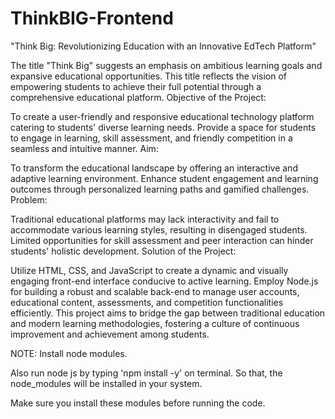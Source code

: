 # ThinkBIG-Frontend
"Think Big: Revolutionizing Education with an Innovative EdTech Platform"

The title "Think Big" suggests an emphasis on ambitious learning goals and expansive educational opportunities.
This title reflects the vision of empowering students to achieve their full potential through a comprehensive educational platform.
Objective of the Project:

To create a user-friendly and responsive educational technology platform catering to students' diverse learning needs.
Provide a space for students to engage in learning, skill assessment, and friendly competition in a seamless and intuitive manner.
Aim:

To transform the educational landscape by offering an interactive and adaptive learning environment.
Enhance student engagement and learning outcomes through personalized learning paths and gamified challenges.
Problem:

Traditional educational platforms may lack interactivity and fail to accommodate various learning styles, resulting in disengaged students.
Limited opportunities for skill assessment and peer interaction can hinder students' holistic development.
Solution of the Project:

Utilize HTML, CSS, and JavaScript to create a dynamic and visually engaging front-end interface conducive to active learning.
Employ Node.js for building a robust and scalable back-end to manage user accounts, educational content, assessments, and competition functionalities efficiently.
This project aims to bridge the gap between traditional education and modern learning methodologies, fostering a culture of continuous improvement and achievement among students.

NOTE:
Install node modules.

Also run node js by typing 'npm install -y' on terminal. So that, the node_modules will be installed in your system.

Make sure you install these modules before running the code.
